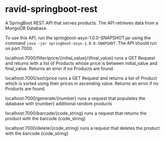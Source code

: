 # ravid-springboot-rest
A SpringBoot REST API that serves products. The API retrieves data from a MongoDB Database.

To use this API, run the springboot-asyx-1.0.0-SNAPSHOT.jar using the command ```java -jar springboot-asyx-1.0.0-SNAPSHOT```. The API should run on port 7000.

localhost:7000/filter/price/{initial_value}/{final_value} runs a GET Request and returns with a list of Products whose price is between initial_value and final_value. Returns an error if no Products are found.

localhost:7000/sort/price runs a GET Request and returns a list of Product which is sorted using their prices in ascending value. Returns an error if no Products are found.

localhost:7000/generate/{number} runs a request that populates the database with {number} additional random products

localhost:7000/barcode/{code_string} runs a request that returns the product with the barcode {code_string}

localhost:7000/delete/{code_string} runs a request that deletes the product with the barcode {code_string}
